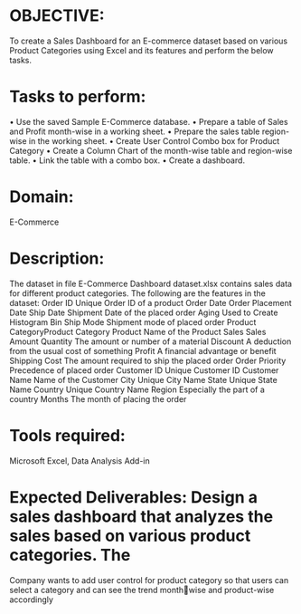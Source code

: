 # OBJECTIVE:
To create a Sales Dashboard for an E-commerce dataset based on various Product Categories using Excel and its 
features and perform the below tasks.
# Tasks to perform:
• Use the saved Sample E-Commerce database.
• Prepare a table of Sales and Profit month-wise in a working sheet.
• Prepare the sales table region-wise in the working sheet.
• Create User Control Combo box for Product Category
• Create a Column Chart of the month-wise table and region-wise table.
• Link the table with a combo box.
• Create a dashboard.
# Domain: 
E-Commerce
# Description:
The dataset in file E-Commerce Dashboard dataset.xlsx contains sales data for different product categories. The following 
are the features in the dataset:
Order ID Unique Order ID of a product
Order Date Order Placement Date
Ship Date Shipment Date of the placed order
Aging Used to Create Histogram Bin
Ship Mode Shipment mode of placed order
Product CategoryProduct Category
Product Name of the Product
Sales Sales Amount
Quantity The amount or number of a material
Discount A deduction from the usual cost of something
Profit A financial advantage or benefit
Shipping Cost The amount required to ship the placed order
Order Priority Precedence of placed order
Customer ID Unique Customer ID
Customer Name Name of the Customer
City Unique City Name
State Unique State Name
Country Unique Country Name
Region Especially the part of a country
Months The month of placing the order
# Tools required: 
Microsoft Excel, Data Analysis Add-in
# Expected Deliverables: Design a sales dashboard that analyzes the sales based on various product categories. The 
Company wants to add user control for product category so that users can select a category and can see the trend monthwise and product-wise accordingly

